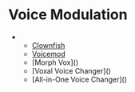 # Voice Modulation



* * [Clownfish](https://clownfish-translator.com/voicechanger/)
  * [Voicemod](https://www.voicemod.net/)
  * \[Morph Vox\]\(\)
  * \[Voxal Voice Changer\]\(\)
  * \[All-in-One Voice Changer\]\(\)

